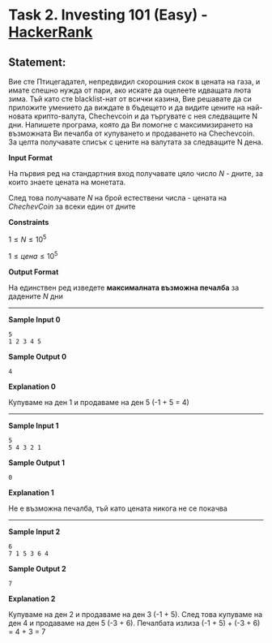 # Task 2. Investing 101 (Easy) - [HackerRank](<https://www.hackerrank.com/contests/sda-hw-1-2022/challenges/1-410>)

## Statement:

Вие сте Птицегадател, непредвидил скорошния скок в цената на газа, и имате спешно нужда от пари, ако искате да оцелеете идващата люта зима. Тъй като сте blacklist-нат от всички казина, Вие решавате да си приложите умението да виждате в бъдещето и да видите цените на най-новата крипто-валута, Chechevcoin и да търгувате с нея следващите N дни. Напишете програма, която да Ви помогне с максимизирането на възможната Ви печалба от купуването и продаването на Chechevcoin. За целта получавате списък с цените на валутата за следващите N дена.


**Input Format**

На първия ред на стандартния вход получавате цяло число $N$ - дните, за които знаете ценатa на монетата.

След това получавате $N$ на брой естествени числа - цената на $ChechevCoin$ за всеки един от дните

**Constraints**

$1 \le N \le 10^5$

$1 \le цена \le 10^5$

**Output Format**

На единствен ред изведете **максималната възможна печалба** за дадените $N$ дни

---

**Sample Input 0**

```
5
1 2 3 4 5
```

**Sample Output 0**

```
4
```

**Explanation 0**

Купуваме на ден 1 и продаваме на ден 5 (-1 + 5 = 4)

---

**Sample Input 1**

```
5
5 4 3 2 1
```

**Sample Output 1**

```
0
```

**Explanation 1**

Не е възможна печалба, тъй като цената никога не се покачва

---

**Sample Input 2**

```
6
7 1 5 3 6 4
```

**Sample Output 2**

```
7
```

**Explanation 2**

Купуваме на ден 2 и продаваме на ден 3 (-1 + 5). След това купуваме на ден 4 и продаваме на ден 5 (-3 + 6). Печалбата излиза (-1 + 5) + (-3 + 6) = 4 + 3 = 7